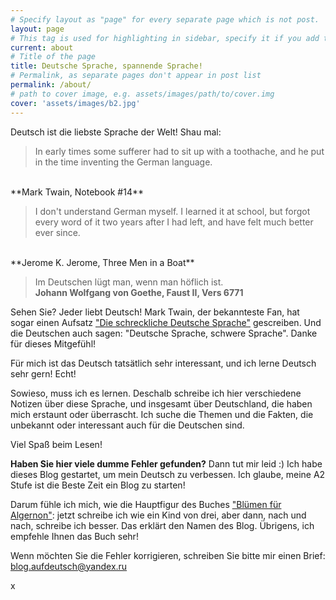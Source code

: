 ```yaml
---
# Specify layout as "page" for every separate page which is not post.
layout: page
# This tag is used for highlighting in sidebar, specify it if you add this page to sidebar in _includes/navigation.html
current: about
# Title of the page
title: Deutsche Sprache, spannende Sprache!
# Permalink, as separate pages don't appear in post list
permalink: /about/
# path to cover image, e.g. assets/images/path/to/cover.img
cover: 'assets/images/b2.jpg'
---
```

Deutsch ist die liebste Sprache der Welt! Shau mal:

> In early times some sufferer had to sit up with a toothache, and he put in the time inventing the German language.
<br>
**Mark Twain, Notebook #14**

> I don't understand German myself. I learned it at school, but forgot every word of it two years after I had left, and have felt much better ever since. 
<br>
**Jerome K. Jerome, Three Men in a Boat**

> Im Deutschen lügt man, wenn man höflich ist.
> <br>
>**Johann Wolfgang von Goethe, Faust II, Vers 6771**

Sehen Sie? Jeder liebt Deutsch! Mark Twain, der bekannteste Fan, hat sogar einen Aufsatz ["Die schreckliche Deutsche Sprache"][essay] gescreiben.
Und die Deutschen auch sagen: "Deutsche Sprache, schwere Sprache". Danke für dieses Mitgefühl! 

Für mich ist das Deutsch tatsätlich sehr interessant, und ich lerne Deutsch sehr gern! Echt!

Sowieso, muss ich es lernen.
Deschalb schreibe ich hier verschiedene Notizen über 
diese Sprache, und insgesamt über Deutschland, die haben mich erstaunt oder überrascht.
Ich suche die Themen und die Fakten, die unbekannt oder interessant auch für die Deutschen sind.

Viel Spaß beim Lesen!

**Haben Sie hier viele dumme Fehler gefunden?**
Dann tut mir leid :) Ich habe dieses Blog gestartet, um mein Deutsch zu verbessen. Ich glaube, meine A2 Stufe ist die Beste Zeit ein Blog zu starten!

Darum fühle ich mich, wie die Hauptfigur des Buches ["Blümen für Algernon"][blumen]:
jetzt schreibe ich wie ein Kind von drei, aber dann, nach und nach, schreibe ich besser. Das erklärt den Namen des Blog. Übrigens, ich empfehle Ihnen das Buch sehr!

Wenn möchten Sie die Fehler korrigieren, schreiben Sie bitte mir einen Brief:
<blog.aufdeutsch@yandex.ru>

[blumen]: http://www.amazon.de/dp/3608960295
[essay]: https://en.wikisource.org/wiki/A_Tramp_Abroad/Appendix_D
x

